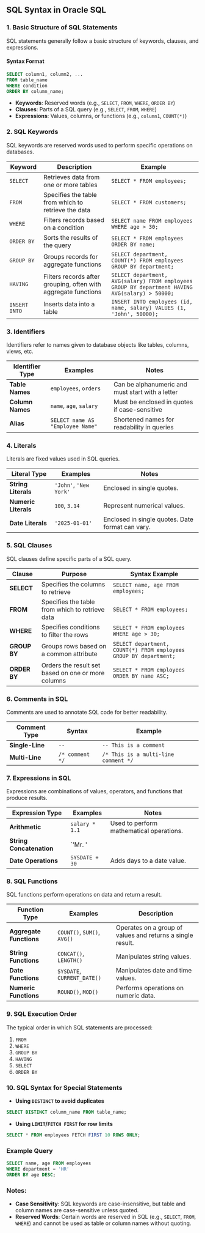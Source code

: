 ## SQL Syntax in Oracle SQL  

### 1. **Basic Structure of SQL Statements**  
SQL statements generally follow a basic structure of keywords, clauses, and expressions.

#### Syntax Format  
```sql
SELECT column1, column2, ... 
FROM table_name 
WHERE condition
ORDER BY column_name;
```

- **Keywords**: Reserved words (e.g., `SELECT`, `FROM`, `WHERE`, `ORDER BY`)
- **Clauses**: Parts of a SQL query (e.g., `SELECT`, `FROM`, `WHERE`)
- **Expressions**: Values, columns, or functions (e.g., `column1`, `COUNT(*)`)

### 2. **SQL Keywords**  
SQL keywords are reserved words used to perform specific operations on databases.

| **Keyword**   | **Description**                                                | **Example**                                               |
|---------------|----------------------------------------------------------------|-----------------------------------------------------------|
| `SELECT`      | Retrieves data from one or more tables                         | `SELECT * FROM employees;`                                |
| `FROM`        | Specifies the table from which to retrieve the data           | `SELECT * FROM customers;`                                |
| `WHERE`       | Filters records based on a condition                           | `SELECT name FROM employees WHERE age > 30;`              |
| `ORDER BY`    | Sorts the results of the query                                | `SELECT * FROM employees ORDER BY name;`                  |
| `GROUP BY`    | Groups records for aggregate functions                         | `SELECT department, COUNT(*) FROM employees GROUP BY department;` |
| `HAVING`      | Filters records after grouping, often with aggregate functions | `SELECT department, AVG(salary) FROM employees GROUP BY department HAVING AVG(salary) > 50000;` |
| `INSERT INTO` | Inserts data into a table                                      | `INSERT INTO employees (id, name, salary) VALUES (1, 'John', 50000);` |

### 3. **Identifiers**  
Identifiers refer to names given to database objects like tables, columns, views, etc.

| **Identifier Type** | **Examples**             | **Notes**                                             |
|---------------------|--------------------------|-------------------------------------------------------|
| **Table Names**      | `employees`, `orders`    | Can be alphanumeric and must start with a letter      |
| **Column Names**     | `name`, `age`, `salary`  | Must be enclosed in quotes if case-sensitive          |
| **Alias**            | `SELECT name AS "Employee Name"` | Shortened names for readability in queries       |

### 4. **Literals**  
Literals are fixed values used in SQL queries.

| **Literal Type**   | **Examples**             | **Notes**                                                |
|--------------------|--------------------------|----------------------------------------------------------|
| **String Literals** | `'John'`, `'New York'`   | Enclosed in single quotes.                               |
| **Numeric Literals**| `100`, `3.14`            | Represent numerical values.                              |
| **Date Literals**   | `'2025-01-01'`           | Enclosed in single quotes. Date format can vary.         |

### 5. **SQL Clauses**  
SQL clauses define specific parts of a SQL query.

| **Clause**    | **Purpose**                                                  | **Syntax Example**                                      |
|---------------|--------------------------------------------------------------|--------------------------------------------------------|
| **SELECT**    | Specifies the columns to retrieve                            | `SELECT name, age FROM employees;`                     |
| **FROM**      | Specifies the table from which to retrieve data              | `SELECT * FROM employees;`                             |
| **WHERE**     | Specifies conditions to filter the rows                       | `SELECT * FROM employees WHERE age > 30;`              |
| **GROUP BY**  | Groups rows based on a common attribute                       | `SELECT department, COUNT(*) FROM employees GROUP BY department;` |
| **ORDER BY**  | Orders the result set based on one or more columns            | `SELECT * FROM employees ORDER BY name ASC;`           |

### 6. **Comments in SQL**  
Comments are used to annotate SQL code for better readability.

| **Comment Type** | **Syntax**                              | **Example**                                           |
|------------------|-----------------------------------------|-------------------------------------------------------|
| **Single-Line**  | `--`                                     | `-- This is a comment`                                |
| **Multi-Line**   | `/* comment */`                          | `/* This is a multi-line comment */`                  |

### 7. **Expressions in SQL**  
Expressions are combinations of values, operators, and functions that produce results.

| **Expression Type** | **Examples**             | **Notes**                                                |
|---------------------|--------------------------|----------------------------------------------------------|
| **Arithmetic**       | `salary * 1.1`           | Used to perform mathematical operations.                 |
| **String Concatenation** | `'Mr. ' || name`       | Combines multiple string values.                         |
| **Date Operations**  | `SYSDATE + 30`           | Adds days to a date value.                               |

### 8. **SQL Functions**  
SQL functions perform operations on data and return a result.

| **Function Type**   | **Examples**                  | **Description**                                         |
|---------------------|-------------------------------|---------------------------------------------------------|
| **Aggregate Functions** | `COUNT()`, `SUM()`, `AVG()` | Operates on a group of values and returns a single result. |
| **String Functions** | `CONCAT()`, `LENGTH()`        | Manipulates string values.                              |
| **Date Functions**   | `SYSDATE`, `CURRENT_DATE()`   | Manipulates date and time values.                       |
| **Numeric Functions**| `ROUND()`, `MOD()`            | Performs operations on numeric data.                    |

### 9. **SQL Execution Order**  
The typical order in which SQL statements are processed:

1. `FROM`
2. `WHERE`
3. `GROUP BY`
4. `HAVING`
5. `SELECT`
6. `ORDER BY`

### 10. **SQL Syntax for Special Statements**  
- **Using `DISTINCT` to avoid duplicates**  
```sql
SELECT DISTINCT column_name FROM table_name;
```

- **Using `LIMIT`/`FETCH FIRST` for row limits**  
```sql
SELECT * FROM employees FETCH FIRST 10 ROWS ONLY;
```

### Example Query  
```sql
SELECT name, age FROM employees 
WHERE department = 'HR' 
ORDER BY age DESC;
```

### Notes:
- **Case Sensitivity**: SQL keywords are case-insensitive, but table and column names are case-sensitive unless quoted.
- **Reserved Words**: Certain words are reserved in SQL (e.g., `SELECT`, `FROM`, `WHERE`) and cannot be used as table or column names without quoting.
